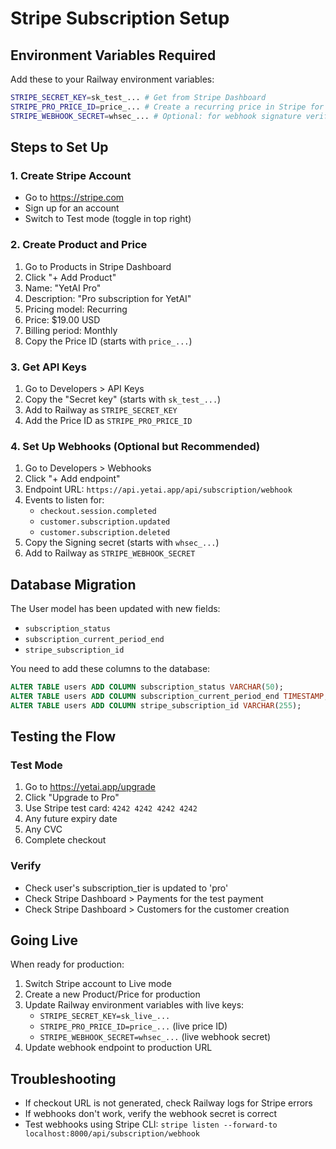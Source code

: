 # Stripe Subscription Setup

## Environment Variables Required

Add these to your Railway environment variables:

```bash
STRIPE_SECRET_KEY=sk_test_... # Get from Stripe Dashboard
STRIPE_PRO_PRICE_ID=price_... # Create a recurring price in Stripe for $19/month
STRIPE_WEBHOOK_SECRET=whsec_... # Optional: for webhook signature verification
```

## Steps to Set Up

### 1. Create Stripe Account
- Go to https://stripe.com
- Sign up for an account
- Switch to Test mode (toggle in top right)

### 2. Create Product and Price
1. Go to Products in Stripe Dashboard
2. Click "+ Add Product"
3. Name: "YetAI Pro"
4. Description: "Pro subscription for YetAI"
5. Pricing model: Recurring
6. Price: $19.00 USD
7. Billing period: Monthly
8. Copy the Price ID (starts with `price_...`)

### 3. Get API Keys
1. Go to Developers > API Keys
2. Copy the "Secret key" (starts with `sk_test_...`)
3. Add to Railway as `STRIPE_SECRET_KEY`
4. Add the Price ID as `STRIPE_PRO_PRICE_ID`

### 4. Set Up Webhooks (Optional but Recommended)
1. Go to Developers > Webhooks
2. Click "+ Add endpoint"
3. Endpoint URL: `https://api.yetai.app/api/subscription/webhook`
4. Events to listen for:
   - `checkout.session.completed`
   - `customer.subscription.updated`
   - `customer.subscription.deleted`
5. Copy the Signing secret (starts with `whsec_...`)
6. Add to Railway as `STRIPE_WEBHOOK_SECRET`

## Database Migration

The User model has been updated with new fields:
- `subscription_status`
- `subscription_current_period_end`
- `stripe_subscription_id`

You need to add these columns to the database:

```sql
ALTER TABLE users ADD COLUMN subscription_status VARCHAR(50);
ALTER TABLE users ADD COLUMN subscription_current_period_end TIMESTAMP;
ALTER TABLE users ADD COLUMN stripe_subscription_id VARCHAR(255);
```

## Testing the Flow

### Test Mode
1. Go to https://yetai.app/upgrade
2. Click "Upgrade to Pro"
3. Use Stripe test card: `4242 4242 4242 4242`
4. Any future expiry date
5. Any CVC
6. Complete checkout

### Verify
- Check user's subscription_tier is updated to 'pro'
- Check Stripe Dashboard > Payments for the test payment
- Check Stripe Dashboard > Customers for the customer creation

## Going Live

When ready for production:

1. Switch Stripe account to Live mode
2. Create a new Product/Price for production
3. Update Railway environment variables with live keys:
   - `STRIPE_SECRET_KEY=sk_live_...`
   - `STRIPE_PRO_PRICE_ID=price_...` (live price ID)
   - `STRIPE_WEBHOOK_SECRET=whsec_...` (live webhook secret)
4. Update webhook endpoint to production URL

## Troubleshooting

- If checkout URL is not generated, check Railway logs for Stripe errors
- If webhooks don't work, verify the webhook secret is correct
- Test webhooks using Stripe CLI: `stripe listen --forward-to localhost:8000/api/subscription/webhook`

